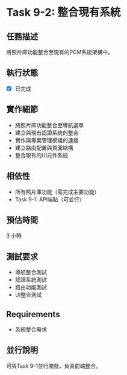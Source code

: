 # Task 9-2: 整合現有系統

## 任務描述
將照片庫功能整合至現有的PCM系統架構中。

## 執行狀態
- [x] 已完成

## 實作細節
- 將照片庫功能整合至導航選單
- 建立與現有認證系統的整合
- 實作與專案管理模組的連接
- 建立路由配置與頁面結構
- 整合現有的UI元件系統

## 相依性
- 所有照片庫功能（需完成主要功能）
- Task 9-1: API端點（可並行）

## 預估時間
3 小時

## 測試要求
- 導航整合測試
- 認證系統測試
- 路由功能測試
- UI整合測試

## Requirements
- 系統整合需求

## 並行說明
可與Task 9-1並行開發，負責前端整合。